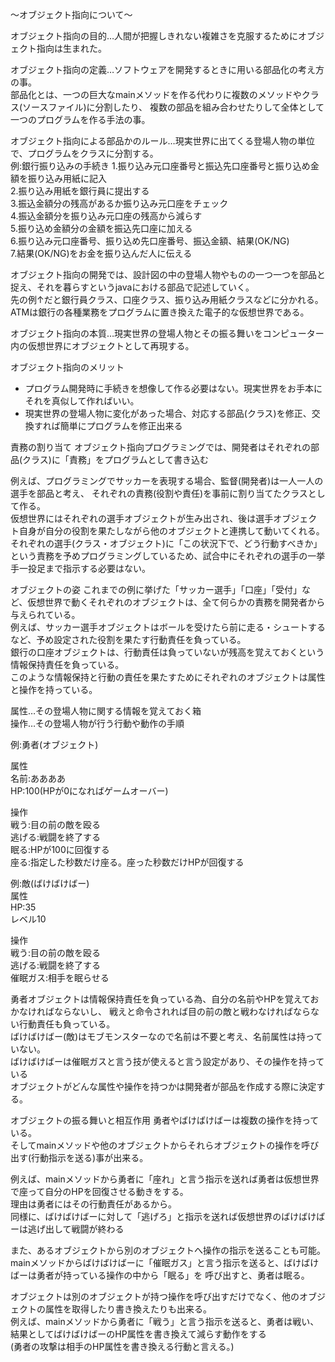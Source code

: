 〜オブジェクト指向について〜

オブジェクト指向の目的…人間が把握しきれない複雑さを克服するためにオブジェクト指向は生まれた。<br>

オブジェクト指向の定義…ソフトウェアを開発するときに用いる部品化の考え方の事。<br>
部品化とは、一つの巨大なmainメソッドを作る代わりに複数のメソッドやクラス(ソースファイル)に分割したり、
複数の部品を組み合わせたりして全体として一つのプログラムを作る手法の事。<br>

オブジェクト指向による部品かのルール…現実世界に出てくる登場人物の単位で、プログラムをクラスに分割する。<br>
例:銀行振り込みの手続き
1.振り込み元口座番号と振込先口座番号と振り込め金額を振り込み用紙に記入<br>
2.振り込み用紙を銀行員に提出する<br>
3.振込金額分の残高があるか振り込み元口座をチェック<br>
4.振込金額分を振り込み元口座の残高から減らす<br>
5.振り込め金額分の金額を振込先口座に加える<br>
6.振り込み元口座番号、振り込め先口座番号、振込金額、結果(OK/NG)<br>
7.結果(OK/NG)をお金を振り込んだ人に伝える<br>

オブジェクト指向の開発では、設計図の中の登場人物やものの一つ一つを部品と捉え、それを暮らすというjavaにおける部品で記述していく。<br>
先の例↑だと銀行員クラス、口座クラス、振り込み用紙クラスなどに分かれる。<br>
ATMは銀行の各種業務をプログラムに置き換えた電子的な仮想世界である。<br>

オブジェクト指向の本質…現実世界の登場人物とその振る舞いをコンピューター内の仮想世界にオブジェクトとして再現する。<br>


オブジェクト指向のメリット
- プログラム開発時に手続きを想像して作る必要はない。現実世界をお手本にそれを真似して作ればいい。
- 現実世界の登場人物に変化があった場合、対応する部品(クラス)を修正、交換すれば簡単にプログラムを修正出来る

責務の割り当て
オブジェクト指向プログラミングでは、開発者はそれぞれの部品(クラス)に「責務」をプログラムとして書き込む<br>

例えば、プログラミングでサッカーを表現する場合、監督(開発者)は一人一人の選手を部品と考え、
それぞれの責務(役割や責任)を事前に割り当てたクラスとして作る。<br>
仮想世界にはそれぞれの選手オブジェクトが生み出され、後は選手オブジェクト自身が自分の役割を果たしながら他のオブジェクトと連携して動いてくれる。<br>
それぞれの選手(クラス・オブジェクト)に「この状況下で、どう行動すべきか」という責務を予めプログラミングしているため、試合中にそれぞれの選手の一挙手一投足まで指示する必要はない。<br>

オブジェクトの姿
これまでの例に挙げた「サッカー選手」「口座」「受付」など、仮想世界で動くそれぞれのオブジェクトは、全て何らかの責務を開発者から与えられている。<br>
例えば、サッカー選手オブジェクトはボールを受けたら前に走る・シュートするなど、予め設定された役割を果たす行動責任を負っている。<br>
銀行の口座オブジェクトは、行動責任は負っていないが残高を覚えておくという情報保持責任を負っている。<br>
このような情報保持と行動の責任を果たすためにそれぞれのオブジェクトは属性と操作を持っている。<br>

属性…その登場人物に関する情報を覚えておく箱<br>
操作…その登場人物が行う行動や動作の手順<br>

例:勇者(オブジェクト)<br>

属性<br>
名前:ああああ<br>
HP:100(HPが0になればゲームオーバー)<br>

操作<br>
戦う:目の前の敵を殴る<br>
逃げる:戦闘を終了する<br>
眠る:HPが100に回復する<br>
座る:指定した秒数だけ座る。座った秒数だけHPが回復する<br>

例:敵(ばけばけばー)<br>
属性<br>
HP:35<br>
レベル10<br>

操作<br>
戦う:目の前の敵を殴る<br>
逃げる:戦闘を終了する<br>
催眠ガス:相手を眠らせる<br>

勇者オブジェクトは情報保持責任を負っている為、自分の名前やHPを覚えておかなければならないし、
戦えと命令されれば目の前の敵と戦わなければならない行動責任も負っている。<br>
ばけばけばー(敵)はモブモンスターなので名前は不要と考え、名前属性は持っていない。<br>
ばけばけばーは催眠ガスと言う技が使えると言う設定があり、その操作を持っている<br>
オブジェクトがどんな属性や操作を持つかは開発者が部品を作成する際に決定する。<br>

オブジェクトの振る舞いと相互作用
勇者やばけばけばーは複数の操作を持っている。<br>
そしてmainメソッドや他のオブジェクトからそれらオブジェクトの操作を呼び出す(行動指示を送る)事が出来る。<br>

例えば、mainメソッドから勇者に「座れ」と言う指示を送れば勇者は仮想世界で座って自分のHPを回復させる動きをする。<br>
理由は勇者にはその行動責任があるから。<br>
同様に、ばけばけばーに対して「逃げろ」と指示を送れば仮想世界のばけばけばーは逃げ出して戦闘が終わる<br>

また、あるオブジェクトから別のオブジェクトへ操作の指示を送ることも可能。<br>
mainメソッドからばけばけばーに「催眠ガス」と言う指示を送ると、ばけばけばーは勇者が持っている操作の中から「眠る」を
呼び出すと、勇者は眠る。<br>

オブジェクトは別のオブジェクトが持つ操作を呼び出すだけでなく、他のオブジェクトの属性を取得したり書き換えたりも出来る。<br>
例えば、mainメソッドから勇者に「戦う」と言う指示を送ると、勇者は戦い、結果としてばけばけばーのHP属性を書き換えて減らす動作をする<br>
(勇者の攻撃は相手のHP属性を書き換える行動と言える。)<br>

